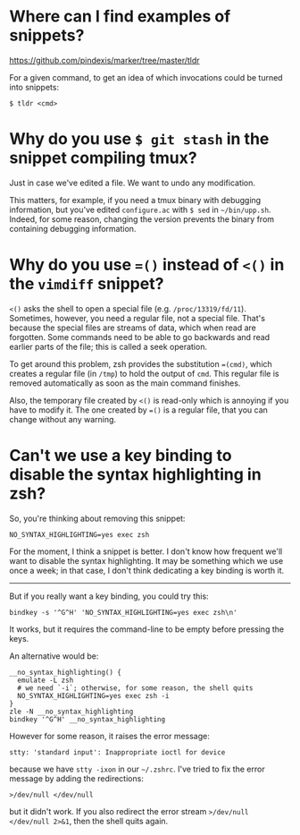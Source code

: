 # Where can I find examples of snippets?

<https://github.com/pindexis/marker/tree/master/tldr>

For a given  command, to get an  idea of which invocations could  be turned into
snippets:

    $ tldr <cmd>

##
# Why do you use `$ git stash` in the snippet compiling tmux?

Just in case we've edited a file.
We want to undo any modification.

This matters, for example, if you need a tmux binary with debugging information,
but you've edited `configure.ac` with `$ sed` in `~/bin/upp.sh`.
Indeed,  for  some  reason,  changing  the  version  prevents  the  binary  from
containing debugging information.

# Why do you use `=()` instead of `<()` in the `vimdiff` snippet?

`<()` asks the shell to open a special file (e.g. `/proc/13319/fd/11`).
Sometimes, however, you need a regular file, not a special file.
That's  because the  special files  are  streams of  data, which  when read  are
forgotten.
Some commands  need to be  able to  go backwards and  read earlier parts  of the
file; this is called a seek operation.

To  get around  this  problem,  zsh provides  the  substitution `=(cmd)`,  which
creates a regular file (in `/tmp`) to hold the output of `cmd`.
This regular file is removed automatically as soon as the main command finishes.

Also, the temporary file created by `<()`  is read-only which is annoying if you
have to modify it.
The one  created by `=()`  is a  regular file, that  you can change  without any
warning.

# Can't we use a key binding to disable the syntax highlighting in zsh?

So, you're thinking about removing this snippet:

    NO_SYNTAX_HIGHLIGHTING=yes exec zsh

For the moment, I think a snippet is better.
I don't know how frequent we'll want to disable the syntax highlighting.
It may  be something  which we  use once  a week;  in that  case, I  don't think
dedicating a key binding is worth it.

---

But if you really want a key binding, you could try this:

    bindkey -s '^G^H' 'NO_SYNTAX_HIGHLIGHTING=yes exec zsh\n'

It works, but it requires the command-line to be empty before pressing the keys.

An alternative would be:

    __no_syntax_highlighting() {
      emulate -L zsh
      # we need `-i`; otherwise, for some reason, the shell quits
      NO_SYNTAX_HIGHLIGHTING=yes exec zsh -i
    }
    zle -N __no_syntax_highlighting
    bindkey '^G^H' __no_syntax_highlighting

However for some reason, it raises the error message:

    stty: 'standard input': Inappropriate ioctl for device

because we have `stty -ixon` in our `~/.zshrc`.
I've tried to fix the error message by adding the redirections:

    >/dev/null </dev/null

but it didn't work.
If you  also redirect the  error stream  `>/dev/null </dev/null 2>&1`,  then the
shell quits again.

